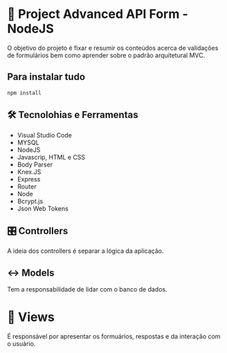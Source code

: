 # 🔮 Project Advanced API Form - NodeJS

O objetivo do projeto é fixar e resumir os conteúdos acerca de validações de formulários bem como aprender sobre o padrão arquitetural MVC.

## Para instalar tudo

```text
npm install
```

## 🛠 Tecnolohias e Ferramentas

- Visual Studio Code
- MYSQL
- NodeJS
- Javascrip, HTML e CSS
- Body Parser
- Knex.JS
- Express
- Router
- Node 
- Bcrypt.js
- Json Web Tokens

## 🎛 Controllers

A ideia dos controllers é separar a lógica da aplicação.

## ↔ Models

Tem a responsabilidade de lidar com o banco de dados.

# 👀 Views

É responsável por apresentar os formuários, respostas e da interação com o usuário.
